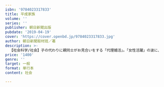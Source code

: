 ```yaml
---
isbn: '9784023317833'
title: 平成家族
volume: ''
series: ''
publisher: 朝日新聞出版
pubdate: '2019-04-19'
cover: 'https://cover.openbd.jp/9784023317833.jpg'
author: 朝日新聞取材班／著
description: >-
  【社会科学/社会】子の代わりに親同士がお見合いをする「代理婚活」。「女性活躍」の波に、取り残されていると感じる非正規女性──。結婚、仕事、単身、子育て、食などをテーマに、古い制度と新たな価値観の狭間を生きる「平成時代の家族」の姿を追う。
price: '1400'
genre: ''
target: 一般
format: 単行本
content: 社会

---
```

